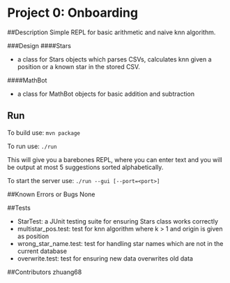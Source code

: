 # Project 0: Onboarding

##Description
Simple REPL for basic arithmetic and naive knn algorithm.

###Design
####Stars
- a class for Stars objects which parses CSVs, calculates knn given a position or a known star in the stored CSV.

####MathBot
- a class for MathBot objects for basic addition and subtraction
## Run
To build use:
`mvn package`

To run use:
`./run`

This will give you a barebones REPL, where you can enter text and you will be output at most 5 suggestions sorted alphabetically.

To start the server use:
`./run --gui [--port=<port>]`

##Known Errors or Bugs
None

##Tests
- StarTest: a JUnit testing suite for ensuring Stars class works correctly
- multistar_pos.test: test for knn algorithm where k > 1 and origin is given as position
- wrong_star_name.test: test for handling star names which are not in the current database
- overwrite.test: test for ensuring new data overwrites old data



##Contributors
zhuang68